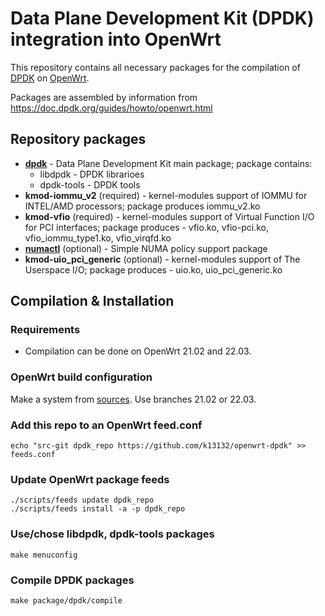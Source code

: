 # Data Plane Development Kit (DPDK) integration into OpenWrt

This repository contains all necessary packages for the compilation of [DPDK](https://www.dpdk.org) on [OpenWrt](https://openwrt.org).

Packages are assembled by information from https://doc.dpdk.org/guides/howto/openwrt.html

## Repository packages

* **[dpdk](https://github.com/DPDK/dpdk)** - Data Plane Development Kit main package; package contains:
  * libdpdk - DPDK librarioes
  * dpdk-tools - DPDK tools
* **kmod-iommu_v2** (required) - kernel-modules support of IOMMU for INTEL/AMD processors; package produces iommu_v2.ko
* **kmod-vfio** (required) - kernel-modules support of Virtual Function I/O for PCI interfaces; package produces - vfio.ko, vfio-pci.ko, vfio_iommu_type1.ko, vfio_virqfd.ko
* **[numactl](https://github.com/numactl/numactl)** (optional) - Simple NUMA policy support package
* **kmod-uio_pci_generic** (optional) - kernel-modules support of The Userspace I/O; package produces - uio.ko, uio_pci_generic.ko

## Compilation & Installation

### Requirements

* Compilation can be done on OpenWrt 21.02 and 22.03.

### OpenWrt build configuration

Make a system from [sources](https://github.com/openwrt/openwrt). Use branches 21.02 or 22.03. 

### Add this repo to an OpenWrt feed.conf

``` 
echo "src-git dpdk_repo https://github.com/k13132/openwrt-dpdk" >> feeds.conf
``` 

### Update OpenWrt package feeds

``` 
./scripts/feeds update dpdk_repo
./scripts/feeds install -a -p dpdk_repo
```

### Use/chose libdpdk, dpdk-tools packages

``` 
make menuconfig
``` 

### Compile DPDK packages

``` 
make package/dpdk/compile
``` 



